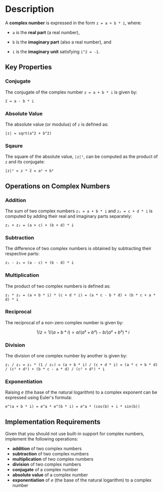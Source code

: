 # Description

A **complex number** is expressed in the form `z = a + b * i`, where:

- `a` is the **real part** (a real number),

- `b` is the **imaginary part** (also a real number), and

- `i` is the **imaginary unit** satisfying `i^2 = -1`.

## Key Properties

### Conjugate

The conjugate of the complex number `z = a + b * i` is given by:

```plaintext
z̅ = a - b * i
```

### Absolute Value

The absolute value (or modulus) of `z` is defined as:

```plaintext
|z| = sqrt(a^2 + b^2)
```

### Sqaure

The square of the absolute value, `|z|²`, can be computed as the product of `z` and its conjugate:

```plaintext
|z|² = z * z̅ = a² + b²
```

## Operations on Complex Numbers

### Addition

The sum of two complex numbers `z₁ = a + b * i` and `z₂ = c + d * i` is computed by adding their real and imaginary parts separately:

```plaintext
z₁ + z₂ = (a + c) + (b + d) * i
```

### Subtraction

The difference of two complex numbers is obtained by subtracting their respective parts:

```plaintext
z₁ - z₂ = (a - c) + (b - d) * i
```

### Multiplication

The product of two complex numbers is defined as:

```plaintext
z₁ * z₂ = (a + b * i) * (c + d * i) = (a * c - b * d) + (b * c + a * d) * i
```

### Reciprocal

The reciprocal of a non-zero complex number is given by:

```math
1 / z = 1 / (a + b * i) = a / (a² + b²) - b / (a² + b²) * i
```

### Division

The division of one complex number by another is given by:

```plaintext
z₁ / z₂ = z₁ * (1 / z₂) = (a + b * i) / (c + d * i) = (a * c + b * d) / (c² + d²) + (b * c - a * d) / (c² + d²) * i
```

### Exponentiation

Raising _e_ (the base of the natural logarithm) to a complex exponent can be expressed using Euler's formula:

```plaintext
e^(a + b * i) = e^a * e^(b * i) = e^a * (cos(b) + i * sin(b))
```

## Implementation Requirements

Given that you should not use built-in support for complex numbers, implement the following operations:

- **addition** of two complex numbers
- **subtraction** of two complex numbers
- **multiplication** of two complex numbers
- **division** of two complex numbers
- **conjugate** of a complex number
- **absolute value** of a complex number
- **exponentiation** of _e_ (the base of the natural logarithm) to a complex number

